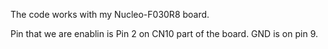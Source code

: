 The code works with my Nucleo-F030R8 board.

Pin that we are enablin is Pin 2 on CN10 part of the board.
GND is on pin 9.